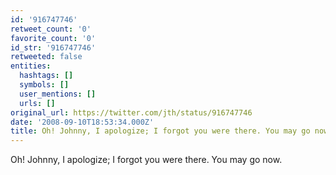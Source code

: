 ```yaml
---
id: '916747746'
retweet_count: '0'
favorite_count: '0'
id_str: '916747746'
retweeted: false
entities:
  hashtags: []
  symbols: []
  user_mentions: []
  urls: []
original_url: https://twitter.com/jth/status/916747746
date: '2008-09-10T18:53:34.000Z'
title: Oh! Johnny, I apologize; I forgot you were there. You may go now.
---
```


Oh! Johnny, I apologize; I forgot you were there. You may go now.
